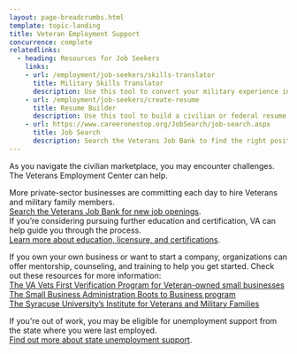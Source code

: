 ```yaml
---
layout: page-breadcrumbs.html
template: topic-landing
title: Veteran Employment Support
concurrence: complete
relatedlinks:
  - heading: Resources for Job Seekers
    links:
    - url: /employment/job-seekers/skills-translator
      title: Military Skills Translator
      description: Use this tool to convert your military experience into civilian language that hiring managers can easily understand.
    - url: /employment/job-seekers/create-resume
      title: Resume Builder
      description: Use this tool to build a civilian or federal resume.
    - url: https://www.careeronestop.org/JobSearch/job-search.aspx
      title: Job Search
      description: Search the Veterans Job Bank to find the right position for you.
---
```


<div class="va-introtext">

As you navigate the civilian marketplace, you may encounter challenges. The Veterans Employment Center can help.

</div>

More private-sector businesses are committing each day to hire Veterans and military family members. <br> [Search the Veterans Job Bank for new job openings](https://www.careeronestop.org/JobSearch/job-search.aspx). <br>
If you’re considering pursuing further education and certification, VA can help guide you through the process. <br>
[Learn more about education, licensure, and certifications](/education/advanced-training-and-certifications/licensing-certification/).

If you own your own business or want to start a company, organizations can offer mentorship, counseling, and training to help you get started. Check out these resources for more information: <br> [The VA Vets First Verification Program for Veteran-owned small businesses](/employment/job-seekers/register-your-business/) <br> [The Small Business Administration Boots to Business program](https://www.sba.gov/offices/headquarters/ovbd/resources/160511) <br> [The Syracuse University’s Institute for Veterans and Military Families](http://vets.syr.edu/education/)

If you're out of work, you may be eligible for unemployment support from the state where you were last employed. <br> [Find out more about state unemployment support](http://careeronestop.org/site/american-job-center.aspx).
